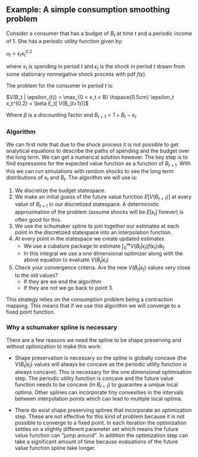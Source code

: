 
<a id='Example:-A-simple-consumption-smoothing-problem-1'></a>

## Example: A simple consumption smoothing problem


Consider a consumer that has a budget of $B_t$ at time $t$ and a periodic income of $1$. She has a periodic utility function given by:


$u_t = \epsilon_t x_t^{0.2}$

where $x_t$ is spending in period $t$ and $\epsilon_t$ is the shock in period $t$ drawn from some stationary nonnegative shock process with pdf $f(\epsilon)$.


The problem for the consumer in period $t$ is:


$V(B_t | \epsilon_{t}) =  \max_{0 < x_t < B} \hspace{0.5cm} \epsilon_t x_t^{0.2} + \beta E_t[ V(B_{t+1})]$

Where $\beta$ is a discounting factor and $B_{t+1} = 1 + B_t - x_t$.


<a id='Algorithm-1'></a>

### Algorithm


We can first note that due to the shock process it is not possible to get analytical equations to describe the paths of spending and the budget over the long term. We can get a numerical solution however. The key step is to find expressions for the expected value function as a function of $B_{t+1}$. With this we can run simulations with random shocks to see the long term distributions of $x_t$ and $B_t$. The algorithm we will use is:


1. We discretize the budget statespace.
2. We make an initial guess of the future value function $E[ V(B_{t+1})]$ at every value of $B_{t+1}$ in our discretized statespace. A deterministic approximation of the problem (assume shocks will be $E[\epsilon_{t}]$ forever) is often good for this.
3. We use the schumaker spline to join together our estimates at each point in the discretized statespace into an interpolation function.
4. At every point in the statespace we create updated estimates   * We use a cubature package to estimate $\int^\infty_{0} V(B_t | \epsilon_t ) f(\epsilon_t) d\epsilon_t$   * In this integral we use a one dimensional optimizer along with the above equation to evaluate $V(B_t | \epsilon_t )$
5. Check your convergence criteria. Are the new $V(B_t | \epsilon_t )$ values very close to the old values?   * If they are we end the algorithm   * If they are not we go back to point 3.    This strategy relies on the consumption problem being a contraction mapping. This means that if we use this algorithm we will converge to a fixed point function.  ### Why a schumaker spline is necessary  There are a few reasons we need the spline to be shape preserving and without optimization to make this work:    * Shape preservation is necessary so the spline is globally concave (the $V(B_t | \epsilon_t )$ values will always be concave as the periodic utility function is always concave). This is necessary for the one dimensional optimisation step. The periodic utility function is concave and the future value function needs to be concave (in $B_{t+1}$) to guarantee a unique local optima. Other splines can incorporate tiny convexities in the intervals between interpolation points which can lead to multiple local optima.      * There do exist shape preserving splines that incorporate an optimization step. These are not effective for this kind of problem because it is not possible to converge to a fixed point. In each iteration the optimization settles on a slightly different parameter set which means the future value function can "jump around". In addition the optimization step can take a significant amount of time because evaluations of the future value function spline take longer.

